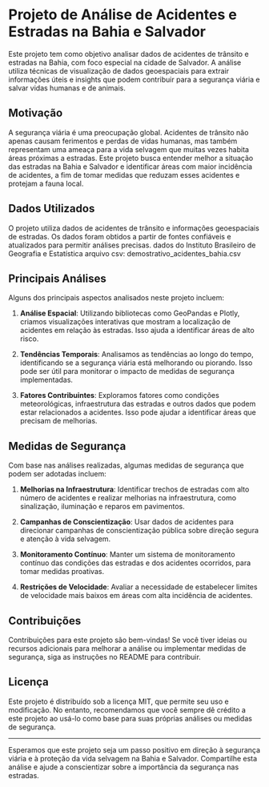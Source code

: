 # Projeto de Análise de Acidentes e Estradas na Bahia e Salvador

Este projeto tem como objetivo analisar dados de acidentes de trânsito e estradas na Bahia, com foco especial na cidade de Salvador. A análise utiliza técnicas de visualização de dados geoespaciais para extrair informações úteis e insights que podem contribuir para a segurança viária e salvar vidas humanas e de animais.

## Motivação

A segurança viária é uma preocupação global. Acidentes de trânsito não apenas causam ferimentos e perdas de vidas humanas, mas também representam uma ameaça para a vida selvagem que muitas vezes habita áreas próximas a estradas. Este projeto busca entender melhor a situação das estradas na Bahia e Salvador e identificar áreas com maior incidência de acidentes, a fim de tomar medidas que reduzam esses acidentes e protejam a fauna local.

## Dados Utilizados

O projeto utiliza dados de acidentes de trânsito e informações geoespaciais de estradas. Os dados foram obtidos a partir de fontes confiáveis e atualizados para permitir análises precisas.
dados do Instituto Brasileiro de Geografia e Estatística arquivo csv: demostrativo_acidentes_bahia.csv

## Principais Análises

Alguns dos principais aspectos analisados neste projeto incluem:

1. **Análise Espacial**: Utilizando bibliotecas como GeoPandas e Plotly, criamos visualizações interativas que mostram a localização de acidentes em relação às estradas. Isso ajuda a identificar áreas de alto risco.

2. **Tendências Temporais**: Analisamos as tendências ao longo do tempo, identificando se a segurança viária está melhorando ou piorando. Isso pode ser útil para monitorar o impacto de medidas de segurança implementadas.

3. **Fatores Contribuintes**: Exploramos fatores como condições meteorológicas, infraestrutura das estradas e outros dados que podem estar relacionados a acidentes. Isso pode ajudar a identificar áreas que precisam de melhorias.

## Medidas de Segurança

Com base nas análises realizadas, algumas medidas de segurança que podem ser adotadas incluem:

1. **Melhorias na Infraestrutura**: Identificar trechos de estradas com alto número de acidentes e realizar melhorias na infraestrutura, como sinalização, iluminação e reparos em pavimentos.

2. **Campanhas de Conscientização**: Usar dados de acidentes para direcionar campanhas de conscientização pública sobre direção segura e atenção à vida selvagem.

3. **Monitoramento Contínuo**: Manter um sistema de monitoramento contínuo das condições das estradas e dos acidentes ocorridos, para tomar medidas proativas.

4. **Restrições de Velocidade**: Avaliar a necessidade de estabelecer limites de velocidade mais baixos em áreas com alta incidência de acidentes.

## Contribuições

Contribuições para este projeto são bem-vindas! Se você tiver ideias ou recursos adicionais para melhorar a análise ou implementar medidas de segurança, siga as instruções no README para contribuir.

## Licença

Este projeto é distribuído sob a licença MIT, que permite seu uso e modificação. No entanto, recomendamos que você sempre dê crédito a este projeto ao usá-lo como base para suas próprias análises ou medidas de segurança.

---

Esperamos que este projeto seja um passo positivo em direção à segurança viária e à proteção da vida selvagem na Bahia e Salvador. Compartilhe esta análise e ajude a conscientizar sobre a importância da segurança nas estradas.

